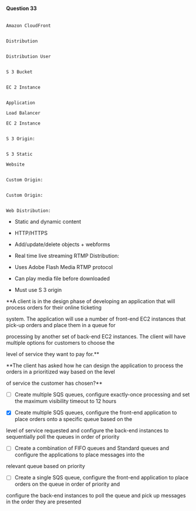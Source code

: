 #### Question  33


```

Amazon CloudFront

```


```

Distribution

```


```

Distribution User

```


```

S 3 Bucket

```


```

EC 2 Instance

```


```

Application

Load Balancer

EC 2 Instance

```


```

S 3 Origin:

```


```

S 3 Static

Website

```


```

Custom Origin:

```


```

Custom Origin:

```


```

Web Distribution:

```


- Static and dynamic content

- HTTP/HTTPS

- Add/update/delete objects + webforms

- Real time live streaming RTMP Distribution:

- Uses Adobe Flash Media RTMP protocol

- Can play media file before downloaded

- Must use S 3 origin


**A client is in the design phase of developing an application that will process orders for their online ticketing

system. The application will use a number of front-end EC2 instances that pick-up orders and place them in a queue for

processing by another set of back-end EC2 instances. The client will have multiple options for customers to choose the

level of service they want to pay for.**


**The client has asked how he can design the application to process the orders in a prioritized way based on the level

of service the customer has chosen?**


- [ ] Create multiple SQS queues, configure exactly-once processing and set the maximum visibility timeout to 12 hours


- [x] Create multiple SQS queues, configure the front-end application to place orders onto a specific queue based on the

level of service requested and configure the back-end instances to sequentially poll the queues in order of priority


- [ ] Create a combination of FIFO queues and Standard queues and configure the applications to place messages into the

relevant queue based on priority


- [ ] Create a single SQS queue, configure the front-end application to place orders on the queue in order of priority and

configure the back-end instances to poll the queue and pick up messages in the order they are presented

